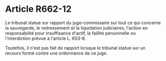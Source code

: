 # Article R662-12

Le tribunal statue sur rapport du juge-commissaire sur tout ce qui concerne la sauvegarde, le redressement et la liquidation judiciaires, l'action en responsabilité pour insuffisance d'actif, la faillite personnelle ou l'interdiction prévue à l'article L. 653-8.

Toutefois, il n'est pas fait de rapport lorsque le tribunal statue sur un recours formé contre une ordonnance de ce juge.
